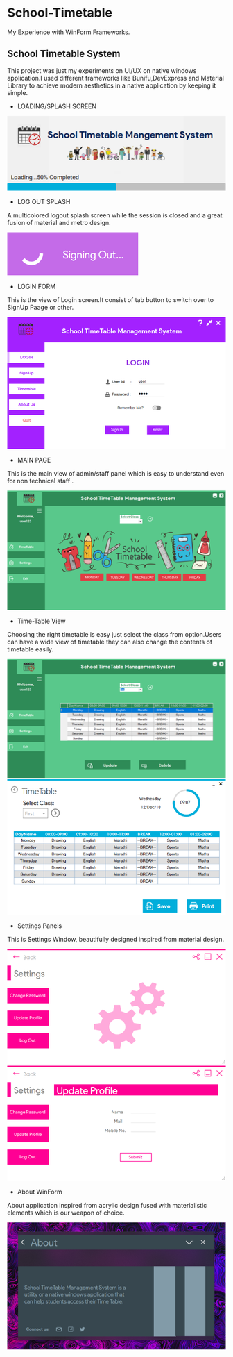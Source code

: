 # School-Timetable
My Experience with WinForm Frameworks.

## School Timetable System

This project was just my experiments on UI/UX on native windows application.I used different frameworks like Bunifu,DevExpress and Material Library to achieve modern aesthetics in a native application by keeping it simple.

- LOADING/SPLASH SCREEN

![Loading Screen](assets/splash.png)


- LOG OUT SPLASH 

A multicolored logout splash screen while the session is closed and a great fusion of material and metro design.

![Splash Screen](assets/signout.png)


- LOGIN FORM

This is the view of Login screen.It consist of tab button to switch over to SignUp Paage or other.

![LOGIN SCREEN](assets/login.png)


- MAIN PAGE

This is the main view of admin/staff panel which is easy to understand even for non technical staff .

![MAIN VIEW](assets/mainscreen.png)


- Time-Table View

Choosing the right timetable is easy just select the class from option.Users can have a wide view of timetable they can also change the contents of timetable easily.

![TIMETABLE](assets/timetable.png)
![TIMETABLE2](assets/timetable2.png)


- Settings Panels

This is Settings Window, beautifully designed inspired from material design.
 
![Settings](assets/settings.png)
![Profile](assets/profilemenu.png)


- About WinForm

About application inspired from acrylic design fused with materialistic elements which is our weapon of choice.

![About-me](assets/aboutus.png)

